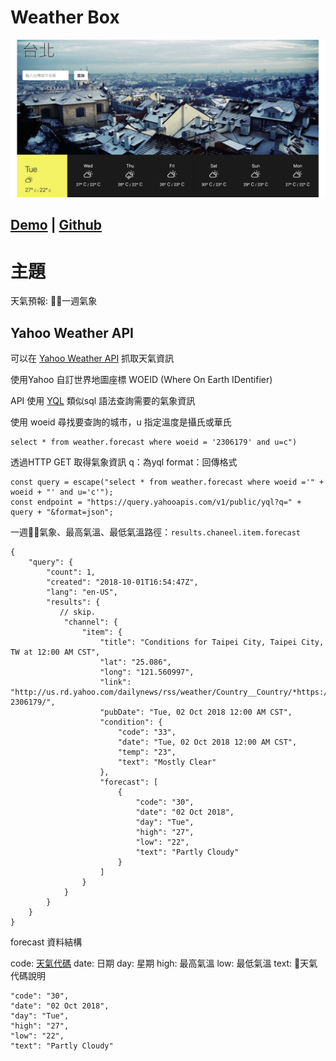 # Weather Box
![](/images/taiwan_weather.jpg)

## [Demo][01] | [Github][02]

# 主題

天氣預報: 一週氣象

## Yahoo Weather API

可以在 [Yahoo Weather API][03] 抓取天氣資訊

使用Yahoo 自訂世界地圖座標 WOEID (Where On Earth IDentifier)

API 使用 [YQL][04] 類似sql 語法查詢需要的氣象資訊

使用 woeid 尋找要查詢的城市，u 指定溫度是攝氏或華氏

```
select * from weather.forecast where woeid = '2306179' and u=c")
```

透過HTTP GET 取得氣象資訊
q：為yql
format：回傳格式

```
const query = escape("select * from weather.forecast where woeid ='" + woeid + "' and u='c'");
const endpoint = "https://query.yahooapis.com/v1/public/yql?q=" + query + "&format=json";
```

一週氣象、最高氣溫、最低氣溫路徑：`results.chaneel.item.forecast`

```
{
    "query": {
        "count": 1,
        "created": "2018-10-01T16:54:47Z",
        "lang": "en-US",
        "results": {
           // skip.
            "channel": {
                "item": {
                    "title": "Conditions for Taipei City, Taipei City, TW at 12:00 AM CST",
                    "lat": "25.086",
                    "long": "121.560997",
                    "link": "http://us.rd.yahoo.com/dailynews/rss/weather/Country__Country/*https://weather.yahoo.com/country/state/city-2306179/",
                    "pubDate": "Tue, 02 Oct 2018 12:00 AM CST",
                    "condition": {
                        "code": "33",
                        "date": "Tue, 02 Oct 2018 12:00 AM CST",
                        "temp": "23",
                        "text": "Mostly Clear"
                    },
                    "forecast": [
                        {
                            "code": "30",
                            "date": "02 Oct 2018",
                            "day": "Tue",
                            "high": "27",
                            "low": "22",
                            "text": "Partly Cloudy"
                        }
                    ]
                }
            }
        }
    }
}
```

forecast 資料結構

code: [天氣代碼][05]
date: 日期
day: 星期
high: 最高氣溫
low:  最低氣溫
text: 天氣代碼說明

```
"code": "30",
"date": "02 Oct 2018",
"day": "Tue",
"high": "27",
"low": "22",
"text": "Partly Cloudy"
```

[01]:https://jamestong10.github.io/weather-box/
[02]:https://github.com/jamestong10/weather-box
[03]:https://developer.yahoo.com/weather/
[04]:https://developer.yahoo.com/yql/
[05]:https://developer.yahoo.com/weather/documentation.html